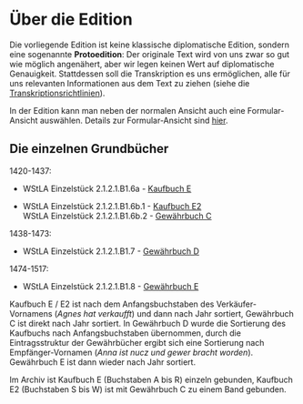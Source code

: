 # Über die Edition 

Die vorliegende Edition ist keine klassische diplomatische Edition, sondern eine sogenannte **Protoedition**: Der originale Text wird von uns zwar so gut wie möglich angenähert, aber wir legen keinen Wert auf diplomatische Genauigkeit. Stattdessen soll die Transkription es uns ermöglichen, alle für uns relevanten Informationen aus dem Text zu ziehen (siehe die [Transkriptionsrichtlinien](transkriptionsrichtlinien.md)). 

In der Edition kann man neben der normalen Ansicht auch eine Formular-Ansicht auswählen. Details zur Formular-Ansicht sind [hier](auszeichnungsmethode.md). 

## Die einzelnen Grundbücher

1420-1437:
* WStLA Einzelstück 2.1.2.1.B1.6a - [Kaufbuch E](../edition/KB-E.xml?id=img_003)

* WStLA Einzelstück 2.1.2.1.B1.6b.1 - [Kaufbuch E2](../edition/KB-E2_GB-C.xml?id=img_003)<br/>
WStLA Einzelstück 2.1.2.1.B1.6b.2 - [Gewährbuch C](../edition/KB-E2_GB-C.xml?id=img_081)

1438-1473:
* WStLA Einzelstück 2.1.2.1.B1.7 - [Gewährbuch D](../edition/GB-D.xml?id=img_0002)

1474-1517:
* WStLA Einzelstück 2.1.2.1.B1.8 - [Gewährbuch E](../edition/GB-E.xml?id=img_0002)


Kaufbuch E / E2  ist nach dem Anfangsbuchstaben des Verkäufer-Vornamens (_Agnes hat verkaufft_) und dann nach Jahr sortiert, Gewährbuch C ist direkt nach Jahr sortiert. In Gewährbuch D wurde die Sortierung des Kaufbuchs nach Anfangsbuchstaben übernommen, durch die Eintragsstruktur der Gewährbücher ergibt sich eine Sortierung nach Empfänger-Vornamen (_Anna ist nucz und gewer bracht worden_). Gewährbuch E ist dann wieder nach Jahr sortiert. 

Im Archiv ist Kaufbuch E (Buchstaben A bis R) einzeln gebunden, Kaufbuch E2 (Buchstaben S bis W) ist mit Gewährbuch C zu einem Band gebunden.
